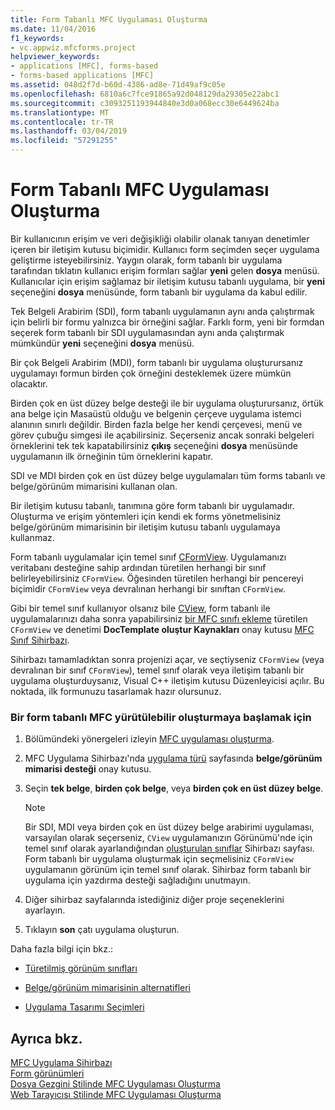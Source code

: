 ```yaml
---
title: Form Tabanlı MFC Uygulaması Oluşturma
ms.date: 11/04/2016
f1_keywords:
- vc.appwiz.mfcforms.project
helpviewer_keywords:
- applications [MFC], forms-based
- forms-based applications [MFC]
ms.assetid: 048d2f7d-b60d-4386-ad8e-71d49af9c05e
ms.openlocfilehash: 6810a6c7fce91865a92d048129da29305e22abc1
ms.sourcegitcommit: c3093251193944840e3d0a068ecc30e6449624ba
ms.translationtype: MT
ms.contentlocale: tr-TR
ms.lasthandoff: 03/04/2019
ms.locfileid: "57291255"
---
```

# <a name="creating-a-forms-based-mfc-application"></a>Form Tabanlı MFC Uygulaması Oluşturma

Bir kullanıcının erişim ve veri değişikliği olabilir olanak tanıyan denetimler içeren bir iletişim kutusu biçimidir. Kullanıcı form seçimden seçer uygulama geliştirme isteyebilirsiniz. Yaygın olarak, form tabanlı bir uygulama tarafından tıklatın kullanıcı erişim formları sağlar **yeni** gelen **dosya** menüsü. Kullanıcılar için erişim sağlamaz bir iletişim kutusu tabanlı uygulama, bir **yeni** seçeneğini **dosya** menüsünde, form tabanlı bir uygulama da kabul edilir.

Tek Belgeli Arabirim (SDI), form tabanlı uygulamanın aynı anda çalıştırmak için belirli bir formu yalnızca bir örneğini sağlar. Farklı form, yeni bir formdan seçerek form tabanlı bir SDI uygulamasından aynı anda çalıştırmak mümkündür **yeni** seçeneğini **dosya** menüsü.

Bir çok Belgeli Arabirim (MDI), form tabanlı bir uygulama oluşturursanız uygulamayı formun birden çok örneğini desteklemek üzere mümkün olacaktır.

Birden çok en üst düzey belge desteği ile bir uygulama oluşturursanız, örtük ana belge için Masaüstü olduğu ve belgenin çerçeve uygulama istemci alanının sınırlı değildir. Birden fazla belge her kendi çerçevesi, menü ve görev çubuğu simgesi ile açabilirsiniz. Seçerseniz ancak sonraki belgeleri örneklerini tek tek kapatabilirsiniz **çıkış** seçeneğini **dosya** menüsünde uygulamanın ilk örneğinin tüm örneklerini kapatır.

SDI ve MDI birden çok en üst düzey belge uygulamaları tüm forms tabanlı ve belge/görünüm mimarisini kullanan olan.

Bir iletişim kutusu tabanlı, tanımına göre form tabanlı bir uygulamadır. Oluşturma ve erişim yöntemleri için kendi ek forms yönetmelisiniz belge/görünüm mimarisinin bir iletişim kutusu tabanlı uygulamaya kullanmaz.

Form tabanlı uygulamalar için temel sınıf [CFormView](../../mfc/reference/cformview-class.md). Uygulamanızı veritabanı desteğine sahip ardından türetilen herhangi bir sınıf belirleyebilirsiniz `CFormView`. Öğesinden türetilen herhangi bir pencereyi biçimidir `CFormView` veya devralınan herhangi bir sınıftan `CFormView`.

Gibi bir temel sınıf kullanıyor olsanız bile [CView](../../mfc/reference/cview-class.md), form tabanlı ile uygulamalarınızı daha sonra yapabilirsiniz [bir MFC sınıfı ekleme](../../mfc/reference/adding-an-mfc-class.md) türetilen `CFormView` ve denetimi **DocTemplate oluştur Kaynakları** onay kutusu [MFC Sınıf Sihirbazı](../../mfc/reference/document-template-strings-mfc-add-class-wizard.md).

Sihirbazı tamamladıktan sonra projenizi açar, ve seçtiyseniz `CFormView` (veya devralınan bir sınıf `CFormView`), temel sınıf olarak veya iletişim tabanlı bir uygulama oluşturduysanız, Visual C++ iletişim kutusu Düzenleyicisi açılır. Bu noktada, ilk formunuzu tasarlamak hazır olursunuz.

### <a name="to-begin-creating-a-forms-based-mfc-executable"></a>Bir form tabanlı MFC yürütülebilir oluşturmaya başlamak için

1. Bölümündeki yönergeleri izleyin [MFC uygulaması oluşturma](../../mfc/reference/creating-an-mfc-application.md).

1. MFC Uygulama Sihirbazı'nda [uygulama türü](../../mfc/reference/application-type-mfc-application-wizard.md) sayfasında **belge/görünüm mimarisi desteği** onay kutusu.

1. Seçin **tek belge**, **birden çok belge**, veya **birden çok en üst düzey belge**.

    > [!NOTE]
    >  Bir SDI, MDI veya birden çok en üst düzey belge arabirimi uygulaması, varsayılan olarak seçerseniz, `CView` uygulamanızın Görünümü'nde için temel sınıf olarak ayarlandığından [oluşturulan sınıflar](../../mfc/reference/generated-classes-mfc-application-wizard.md) Sihirbazı sayfası. Form tabanlı bir uygulama oluşturmak için seçmelisiniz `CFormView` uygulamanın görünüm için temel sınıf olarak. Sihirbaz form tabanlı bir uygulama için yazdırma desteği sağladığını unutmayın.

1. Diğer sihirbaz sayfalarında istediğiniz diğer proje seçeneklerini ayarlayın.

1. Tıklayın **son** çatı uygulama oluşturun.

Daha fazla bilgi için bkz.:

- [Türetilmiş görünüm sınıfları](../../mfc/derived-view-classes-available-in-mfc.md)

- [Belge/görünüm mimarisinin alternatifleri](../../mfc/alternatives-to-the-document-view-architecture.md)

- [Uygulama Tasarımı Seçimleri](../../mfc/application-design-choices.md)

## <a name="see-also"></a>Ayrıca bkz.

[MFC Uygulama Sihirbazı](../../mfc/reference/mfc-application-wizard.md)<br/>
[Form görünümleri](../../mfc/form-views-mfc.md)<br/>
[Dosya Gezgini Stilinde MFC Uygulaması Oluşturma](../../mfc/reference/creating-a-file-explorer-style-mfc-application.md)<br/>
[Web Tarayıcısı Stilinde MFC Uygulaması Oluşturma](../../mfc/reference/creating-a-web-browser-style-mfc-application.md)
